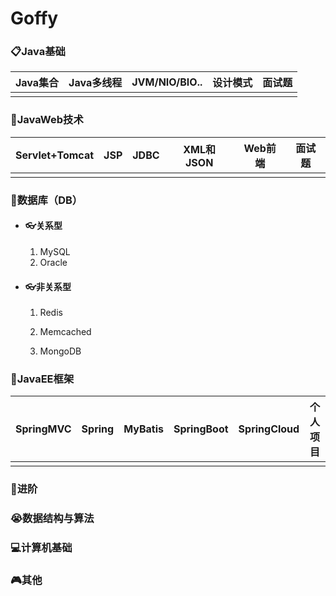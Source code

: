 # Goffy

### 📋Java基础

| Java集合 | Java多线程 | JVM/NIO/BIO.. | 设计模式 | 面试题 |
| -------- | ---------- | ------------- | -------- | ------ |
|          |            |               |          |        |

### 🎁JavaWeb技术

| Servlet+Tomcat | JSP  | JDBC | XML和JSON | Web前端 | 面试题 |
| -------------- | ---- | ---- | --------- | ------- | ------ |
|                |      |      |           |         |        |

### 🔩数据库（DB）

- #### 👓关系型

  1. MySQL
  2. Oracle

- #### 👓非关系型

  1. Redis

  2. Memcached

  3. MongoDB

     

### 🏰JavaEE框架

| SpringMVC | Spring | MyBatis | SpringBoot | SpringCloud | 个人项目 |
| --------- | ------ | ------- | ---------- | ----------- | -------- |
|           |        |         |            |             |          |

### 🚝进阶

### 😭数据结构与算法

### 💻计算机基础

### 🎮其他